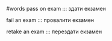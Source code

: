 #words 
pass on exam ::: здати екзамен
<!--SR:!2022-11-19,11,250!2022-11-17,9,250-->
fail an exam ::: провалити екзамен
<!--SR:!2022-11-22,14,270!2022-11-06,3,250-->
retake an exam ::: перездати екзамен
<!--SR:!2022-11-19,11,250!2022-11-07,4,270-->
